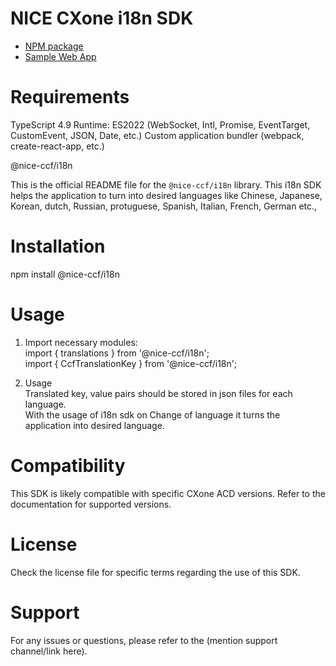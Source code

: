 # NICE CXone i18n SDK

*  [NPM package](https://www.npmjs.com/package/@nice-ccf/acd-sdk)
*  [Sample Web App](https://github.com/nice-cxone/webapp-acd-cxagent-sdk-consumer)

# Requirements

TypeScript 4.9
Runtime: ES2022 (WebSocket, Intl, Promise, EventTarget, CustomEvent, JSON, Date, etc.)
Custom application bundler (webpack, create-react-app, etc.)

@nice-ccf/i18n

This is the official README file for the `@nice-ccf/i18n` library. This i18n SDK helps the application to turn into desired languages like Chinese, Japanese, Korean, dutch, Russian, protuguese, Spanish, Italian, French, German etc.,

# Installation

   npm install @nice-ccf/i18n

# Usage

1. Import necessary modules:<br />
   import { translations } from '@nice-ccf/i18n';<br />
   import { CcfTranslationKey } from '@nice-ccf/i18n';

2. Usage <br/>
   Translated key, value pairs should be stored in json files for each language.<br />
    With the usage of i18n sdk on Change of language it turns the application into desired language.

# Compatibility

This SDK is likely compatible with specific CXone ACD versions. Refer to the documentation for supported versions.

# License

Check the license file for specific terms regarding the use of this SDK.

# Support

For any issues or questions, please refer to the (mention support channel/link here).
